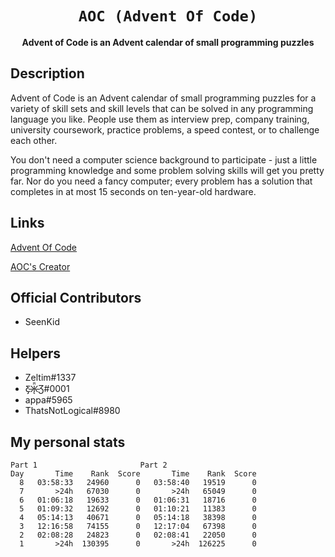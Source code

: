 <div align="center">
  <h1><code>AOC (Advent Of Code)</code></h1>
  <p>
    <strong>Advent of Code is an Advent calendar of small programming puzzles</strong>
  </p>
</div>


## Description ##
Advent of Code is an Advent calendar of small programming puzzles for a variety of skill sets and skill levels that can be solved in any programming language you like. People use them as interview prep, company training, university coursework, practice problems, a speed contest, or to challenge each other.

You don't need a computer science background to participate - just a little programming knowledge and some problem solving skills will get you pretty far. Nor do you need a fancy computer; every problem has a solution that completes in at most 15 seconds on ten-year-old hardware.

## Links ##
[Advent Of Code](https://adventofcode.com/)

[AOC's Creator](http://was.tl/)

## Official Contributors ##
 - SeenKid
 
 ## Helpers ##
  - Zeltim#1337
  - Ƹ̵̡Ӝ̵̨̄Ʒ#0001
  - appa#5965
  - ThatsNotLogical#8980
  
  
  ## My personal stats  ##
  
```
Part 1 						 Part 2
Day       Time    Rank  Score       Time    Rank  Score
  8   03:58:33   24960      0   03:58:40   19519      0
  7       >24h   67030      0       >24h   65049      0
  6   01:06:18   19633      0   01:06:31   18716      0
  5   01:09:32   12692      0   01:10:21   11383      0
  4   05:14:13   40671      0   05:14:18   38398      0
  3   12:16:58   74155      0   12:17:04   67398      0
  2   02:08:28   24823      0   02:08:41   22050      0
  1       >24h  130395      0       >24h  126225      0
```
